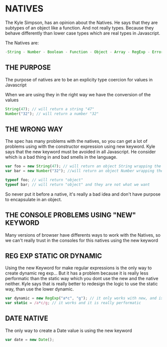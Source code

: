 # NATIVES

The Kyle Simpson, has an opinion about the Natives. He says that they are subtypes of an object like a function. And not really types.
Because they behave differently than lower case types which are real types in Javascript.

The Natives are:

```js
-String - Number - Boolean - Function - Object - Array - RegExp - Error;
```

## THE PURPOSE

The purpose of natives are to be an explicity type coercion for values in Javascript

When we are using they in the right way we have the conversion of the values

```js
String(47); // will return a string "47"
Number("32"); // will return a number "32"
```

## THE WRONG WAY

The spec has many problems with the natives, so you can get a lot of problems using with the constructor expression using new keyword.
Kyle says that the new keyword must be avoided in all Javascript. He consider which is a bad thing in and bad smells in the language.

```js
var foo = new String(47); // will return an object String wrapping the string value "47"
var bar = new Number("32"); //will return an object Number wrapping the number value 32

typeof foo; // will return "object"
typeof bar; // will return "object" and they are not what we want
```

So never put it before a native, it's really a bad idea and don't have purpose to encapsulate in an object.

## THE CONSOLE PROBLEMS USING "NEW" KEYWORD

Many versions of browser have differents ways to work with the Natives, so we can't really trust in the consoles for this natives using the new keyword

## REG EXP STATIC OR DYNAMIC

Using the new Keyword for make regular expressions is the only way to create dynamic reg exp...
But it has a problem because it is really less performatic than the static way which you dont use the new and the native neither.
Kyle says that is really better to redesign the logic to use the static way, than use the lower dynamic.

```js
var dynamic = new RegExp("a*c", "g"); // it only works with new, and is not performatic
var static = /a*c/g; // it works and it is really performatic
```

## DATE NATIVE

The only way to create a Date value is using the new keyword

```js
var date = new Date();
```
